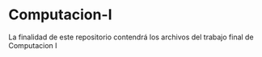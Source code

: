 # Computacion-I
La finalidad de este repositorio contendrá los archivos del trabajo final de Computacion I

